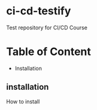 # ci-cd-testify
Test repository for CI/CD Course

# Table of Content

- Installation

## installation

How to install

